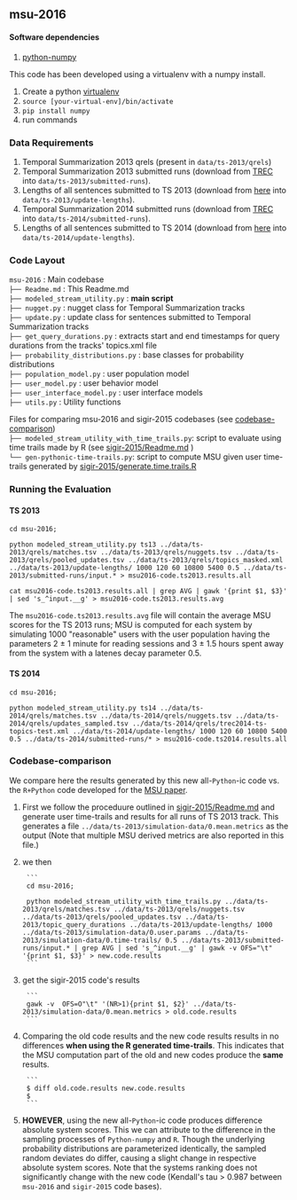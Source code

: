
## msu-2016

#### Software dependencies
1. [python-numpy](http://www.numpy.org/)

This code has been developed using a virtualenv with a numpy install.

1. Create a python [virtualenv](https://virtualenv.pypa.io/en/latest/)
2. ```source [your-virtual-env]/bin/activate```
3. ```pip install numpy```
4. run commands

### Data Requirements

1. Temporal Summarization 2013 qrels (present in ```data/ts-2013/qrels```)
2. Temporal Summarization 2013 submitted runs (download from [TREC](http://trec.nist.gov) into ```data/ts-2013/submitted-runs```).
3. Lengths of all sentences submitted to TS 2013 (download from [here](https://cs.uwaterloo.ca/~gbaruah/ts-2013-update-lengths.html) into ```data/ts-2013/update-lengths```).
2. Temporal Summarization 2014 submitted runs (download from [TREC](http://trec.nist.gov) into ```data/ts-2014/submitted-runs```).
3. Lengths of all sentences submitted to TS 2014 (download from [here](https://cs.uwaterloo.ca/~gbaruah/ts-2014-update-lengths.html) into ```data/ts-2014/update-lengths```).

### Code Layout

```msu-2016``` : Main codebase <br>
```├── Readme.md``` : This Readme.md <br>
```├── modeled_stream_utility.py``` : **main script** <br>
```├── nugget.py``` : nugget class for Temporal Summarization tracks <br>
```├── update.py``` : update class for sentences submitted to Temporal Summarization tracks <br>
```├── get_query_durations.py``` : extracts start and end timestamps for query durations from the tracks' topics.xml file <br>
```├── probability_distributions.py``` : base classes for probability distributions <br>
```├── population_model.py``` : user population model <br>
```├── user_model.py``` : user behavior model <br>
```├── user_interface_model.py``` : user interface models <br>
```├── utils.py``` : Utility functions  <br>

Files for comparing msu-2016 and sigir-2015 codebases (see [codebase-comparison](#Codebase-comparison))  <br>
```├── modeled_stream_utility_with_time_trails.py```: script to evaluate using time trails made by R (see [sigir-2015/Readme.md](../sigir-2015/Readme.md) ) <br>
```└── gen-pythonic-time-trails.py```: script to compute MSU given user time-trails generated by [sigir-2015/generate.time.trails.R](../sigir-2015/generate.time.trails.R)  <br>


### Running the Evaluation

#### TS 2013

```
cd msu-2016;

python modeled_stream_utility.py ts13 ../data/ts-2013/qrels/matches.tsv ../data/ts-2013/qrels/nuggets.tsv ../data/ts-2013/qrels/pooled_updates.tsv ../data/ts-2013/qrels/topics_masked.xml ../data/ts-2013/update-lengths/ 1000 120 60 10800 5400 0.5 ../data/ts-2013/submitted-runs/input.* > msu2016-code.ts2013.results.all

cat msu2016-code.ts2013.results.all | grep AVG | gawk '{print $1, $3}' | sed 's_^input.__g' > msu2016-code.ts2013.results.avg
```

The ```msu2016-code.ts2013.results.avg``` file will contain the average MSU scores for the TS 2013 runs; MSU is computed for each system by simulating 1000 "reasonable" users with the user population having the parameters 2 ± 1 minute for reading sessions and 3 ± 1.5 hours spent away from the system with a latenes decay parameter 0.5. 

#### TS 2014

```
cd msu-2016;

python modeled_stream_utility.py ts14 ../data/ts-2014/qrels/matches.tsv ../data/ts-2014/qrels/nuggets.tsv ../data/ts-2014/qrels/updates_sampled.tsv ../data/ts-2014/qrels/trec2014-ts-topics-test.xml ../data/ts-2014/update-lengths/ 1000 120 60 10800 5400 0.5 ../data/ts-2014/submitted-runs/* > msu2016-code.ts2014.results.all
```


### Codebase-comparison
We compare here the results generated by this new all-```Python```-ic code vs. the ```R+Python``` code developed for the [MSU paper](https://cs.uwaterloo.ca/~gbaruah/baruah-et-al-sigir-2015.pdf).

1. First we follow the proceduure outlined in [sigir-2015/Readme.md](../sigir-2015/Readme.md) and generate user time-trails and results for all runs of TS 2013 track. This generates a file ```../data/ts-2013/simulation-data/0.mean.metrics``` as the output (Note that multiple MSU derived metrics are also reported in this file.)

2. we then 

        ``` 
        cd msu-2016;

        python modeled_stream_utility_with_time_trails.py ../data/ts-2013/qrels/matches.tsv ../data/ts-2013/qrels/nuggets.tsv ../data/ts-2013/qrels/pooled_updates.tsv ../data/ts-2013/topic_query_durations ../data/ts-2013/update-lengths/ 1000 ../data/ts-2013/simulation-data/0.user.params ../data/ts-2013/simulation-data/0.time-trails/ 0.5 ../data/ts-2013/submitted-runs/input.* | grep AVG | sed 's_^input.__g' | gawk -v OFS="\t" '{print $1, $3}' > new.code.results 
        ```

3. get the sigir-2015 code's results

        ```
        gawk -v  OFS=O"\t" '(NR>1){print $1, $2}' ../data/ts-2013/simulation-data/0.mean.metrics > old.code.results
        ```

4. Comparing the old code results and the new code results results in no differences **when using the R generated time-trails**. This indicates that the MSU computation part of the old and new codes produce the **same** results.

        ```
        $ diff old.code.results new.code.results
        $  
        ```

5. **HOWEVER**, using the new all-```Python```-ic code produces difference absolute system scores. This we can attribute to the difference in the sampling processes of ```Python-numpy``` and ```R```. Though the underlying probability distributions are parameterized identically, the sampled random deviates do differ, causing a slight change in respective absolute system scores. Note that the systems ranking does not significantly change with the new code (Kendall's tau > 0.987 between ```msu-2016``` and ```sigir-2015``` code bases).
